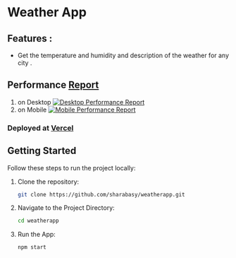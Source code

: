 # Weather App
## Features :
- Get the temperature and humidity and description of the weather for any city .
## Performance [Report](https://pagespeed.web.dev)
1. on Desktop
[![Desktop Performance Report](https://github.com/user-attachments/assets/efa44fe7-a0f9-40ca-827c-7fcc0002c131)](https://pagespeed.web.dev/analysis/https-weatherapp-rho-rosy-vercel-app/5xxrt2ctvi?form_factor=desktop)
3. on Mobile
[![Mobile Performance Report](https://github.com/user-attachments/assets/cd3c910c-16b7-401e-b296-ea6b037a2fc9)](https://pagespeed.web.dev/analysis/https-weatherapp-rho-rosy-vercel-app/5xxrt2ctvi?form_factor=mobile)

### Deployed at [Vercel](https://weatherapp-rho-rosy.vercel.app/)

## Getting Started
Follow these steps to run the project locally:

1. Clone the repository:

   ```bash
   git clone https://github.com/sharabasy/weatherapp.git

2. Navigate to the Project Directory:
  
   ```bash
   cd weatherapp

4. Run the App:

   ```bash
   npm start
